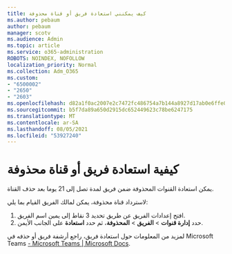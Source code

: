 ```yaml
---
title: كيف يمكنني استعادة فريق أو قناة محذوفة
ms.author: pebaum
author: pebaum
manager: scotv
ms.audience: Admin
ms.topic: article
ms.service: o365-administration
ROBOTS: NOINDEX, NOFOLLOW
localization_priority: Normal
ms.collection: Adm_O365
ms.custom:
- "6500002"
- "2650"
- "2603"
ms.openlocfilehash: d82a1f0ac2007e2c7472fc486754a7b144a8927d17ab0e6ffe0fed6fd2ddf4e4
ms.sourcegitcommit: b5f7da89a650d2915dc652449623c78be6247175
ms.translationtype: MT
ms.contentlocale: ar-SA
ms.lasthandoff: 08/05/2021
ms.locfileid: "53927240"
---
```

# <a name="how-to-restore-a-deleted-team-or-channel"></a>كيفية استعادة فريق أو قناة محذوفة

يمكن استعادة القنوات المحذوفة ضمن فريق لمدة تصل إلى 21 يوما بعد حذف القناة.

لاسترداد قناة محذوفة، يمكن لمالك الفريق القيام بما يلي:

1. افتح إعدادات الفريق عن طريق تحديد 3 نقاط إلى يمين اسم الفريق.
2. حدد **إدارة قنوات**  >  **الفريق**  >  **المحذوفة**، ثم حدد **استعادة** على الجانب الأيمن.

لمزيد من المعلومات حول استعادة فريق، راجع أرشفة فريق أو حذفه في Microsoft Teams [- Microsoft Teams | Microsoft Docs](https://docs.microsoft.com/microsoftteams/archive-or-delete-a-team#restore-a-deleted-team).
